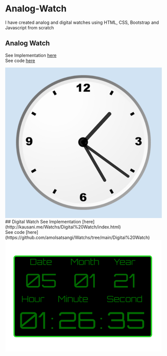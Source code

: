 # Analog-Watch
I have created analog and digital watches using HTML, CSS, Bootstrap and Javascript from scratch
## Analog Watch
See Implementation [here](http://kausani.me/Watchs/Analog%20Watch/index.html) <br>
See code [here](https://github.com/amolsatsangi/Watchs/tree/main/Analog%20Watch)<br>

<img src="Analog%20Watch/Capture.PNG">
<br>
## Digital Watch
See Implementation [here](http://kausani.me/Watchs/Digital%20Watch/index.html)<br>
See code [here](https://github.com/amolsatsangi/Watchs/tree/main/Digital%20Watch)<br>
<img src="Digital%20Watch/Capture2.PNG">
